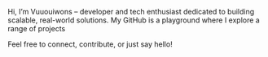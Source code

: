 Hi, I’m Vuuouiwons – developer and tech enthusiast dedicated to building scalable, real-world solutions. My GitHub is a playground where I explore a range of projects

Feel free to connect, contribute, or just say hello!

<!---
V123in4/V123in4 is a ✨ special ✨ repository because its `README.md` (this file) appears on your GitHub profile.
You can click the Preview link to take a look at your changes.
--->
